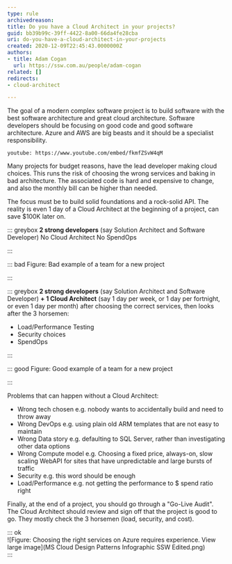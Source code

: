 ```yaml
---
type: rule
archivedreason: 
title: Do you have a Cloud Architect in your projects?
guid: bb39b99c-39ff-4422-8a00-66da4fe28cba
uri: do-you-have-a-cloud-architect-in-your-projects
created: 2020-12-09T22:45:43.0000000Z
authors:
- title: Adam Cogan
  url: https://ssw.com.au/people/adam-cogan
related: []
redirects:
- cloud-architect

---
```


The goal of a modern complex software project is to build software with the best software architecture and great cloud architecture. Software developers should be focusing on good code and good software architecture. Azure and AWS are big beasts and it should be a specialist responsibility.

<!--endintro-->


`youtube: https://www.youtube.com/embed/fkmfZSvW4qM`
 

Many projects for budget reasons, have the lead developer making cloud choices. This runs the risk of choosing the wrong services and baking in bad architecture. The associated code is hard and expensive to change, and also the monthly bill can be higher than needed.

The focus must be to build solid foundations and a rock-solid API. The reality is even 1 day of a Cloud Architect at the beginning of a project, can save $100K later on.


::: greybox
 **2 strong developers** (say Solution Architect and Software Developer)
No Cloud Architect
No SpendOps 

:::



::: bad
Figure: Bad example of a team for a new project

:::



::: greybox
 **2 strong developers** (say Solution Architect and Software Developer)
 **+ 1 Cloud Architect** (say 1 day per week, or 1 day per fortnight, or even 1 day per month) after choosing the correct services, then looks after the 3 horsemen:
- Load/Performance Testing
- Security choices
- SpendOps

:::







::: good
Figure: Good example of a team for a new project


:::


Problems that can happen without a Cloud Architect:



* Wrong tech chosen e.g. nobody wants to accidentally build and need to throw away
* Wrong DevOps e.g. using plain old ARM templates that are not easy to maintain
* Wrong Data story e.g. defaulting to SQL Server, rather than investigating other data options
* Wrong Compute model e.g. Choosing a fixed price, always-on, slow scaling WebAPI for sites that have unpredictable and large bursts of traffic
* Security e.g. this word should be enough
* Load/Performance e.g. not getting the performance to $ spend ratio right

Finally, at the end of a project, you should go through a "Go-Live Audit". The Cloud Architect should review and sign off that the project is good to go. They mostly check the 3 horsemen (load, security, and cost).



::: ok  
![Figure: Choosing the right services on Azure requires experience.           View large image](MS Cloud Design Patterns Infographic SSW Edited.png)  
:::
